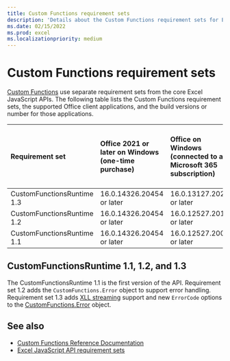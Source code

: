 ```yaml
---
title: Custom Functions requirement sets
description: 'Details about the Custom Functions requirement sets for Excel JavaScript API.'
ms.date: 02/15/2022
ms.prod: excel
ms.localizationpriority: medium
---
```


# Custom Functions requirement sets

[Custom Functions](../../excel/custom-functions-overview.md) use separate requirement sets from the core Excel JavaScript APIs. The following table lists the Custom Functions requirement sets, the supported Office client applications, and the build versions or number for those applications.

|  Requirement set  |  Office 2021 or later on Windows<br>(one-time purchase)  |  Office on Windows<br>(connected to a Microsoft 365 subscription)  |  Office on iPad<br>(connected to a Microsoft 365 subscription)  |  Office on Mac<br>(both subscription<br> and one-time purchase Office on Mac 2021 and later)  | Office on the web |
|:-----|:-----|:-----|:-----|:-----|:-----|
| CustomFunctionsRuntime 1.3 | 16.0.14326.20454 or later | 16.0.13127.20296 or later | Not supported | 16.40.20081000 or later | July 2020 |
| CustomFunctionsRuntime 1.2 | 16.0.14326.20454 or later | 16.0.12527.20194 or later | Not supported | 16.34.20020900 or later | January 2020 |
| CustomFunctionsRuntime 1.1 | 16.0.14326.20454 or later | 16.0.12527.20092 or later | Not supported | 16.34 or later | May 2019 |

## CustomFunctionsRuntime 1.1, 1.2, and 1.3

The CustomFunctionsRuntime 1.1 is the first version of the API. Requirement set 1.2 adds the `CustomFunctions.Error` object to support error handling. Requirement set 1.3 adds [XLL streaming](../../excel/make-custom-functions-compatible-with-xll-udf.md#custom-function-behavior-for-xll-compatible-functions) support and new `ErrorCode` options to the [CustomFunctions.Error](/javascript/api/custom-functions-runtime/customfunctions.error) object.

## See also

- [Custom Functions Reference Documentation](/javascript/api/custom-functions-runtime)
- [Excel JavaScript API requirement sets](excel-api-requirement-sets.md)
